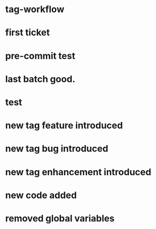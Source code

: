# tag-workflow

# first ticket
# pre-commit test

# last batch good.
# test

# new tag feature introduced
# new tag bug introduced
# new tag enhancement introduced


# new code added
# removed global variables
